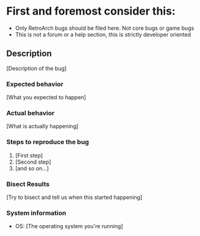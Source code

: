 # First and foremost consider this:
- Only RetroArch bugs should be filed here. Not core bugs or game bugs
- This is not a forum or a help section, this is strictly developer oriented

## Description

[Description of the bug]

### Expected behavior

[What you expected to happen]

### Actual behavior

[What is actually happening]

### Steps to reproduce the bug

1. [First step]
2. [Second step]
3. [and so on...]

### Bisect Results

[Try to bisect and tell us when this started happening]

### System information

- OS: [The operating system you're running]
